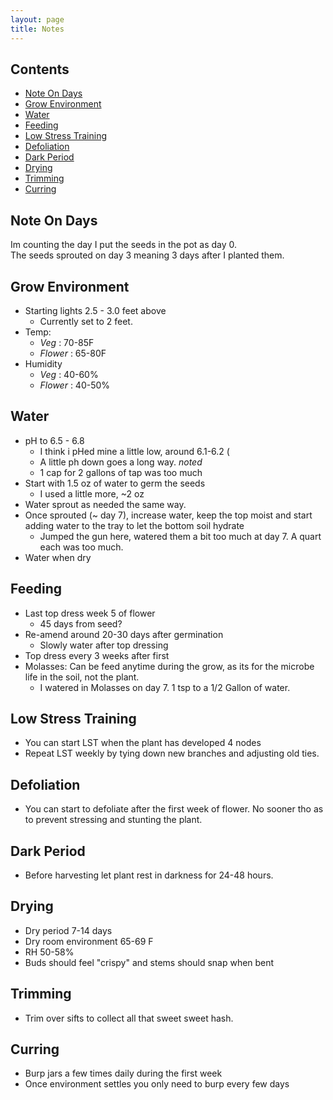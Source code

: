 ```yaml
---
layout: page
title: Notes
---
```


## Contents

* [Note On Days](#note-on-days)
* [Grow Environment](#grow-environment)
* [Water](#water)
* [Feeding](#feeding)
* [Low Stress Training](#low-stress-training)
* [Defoliation](#defoliation)
* [Dark Period](#dark-period)
* [Drying](#drying)
* [Trimming](#trimming)
* [Curring](#curring)

## Note On Days

Im counting the day I put the seeds in the pot as day 0.  
The seeds sprouted on day 3 meaning 3 days after I planted them.

## Grow Environment

* Starting lights 2.5 - 3.0 feet above
  * Currently set to 2 feet.
* Temp:
  *  <i class="green">Veg</i> : 70-85F
  *  <i class="purple">Flower</i> : 65-80F  
* Humidity
  * <i class="green">Veg</i> : 40-60%
  * <i class="purple">Flower</i> : 40-50%

## Water

* pH to 6.5 - 6.8
  * I think i pHed mine a little low, around 6.1-6.2 (
  * A little ph down goes a long way. <i class="green">noted</i>
  * 1 cap for 2 gallons of tap was too much
* Start with 1.5 oz of water to germ the seeds
  * I used a little more, ~2 oz
* Water sprout as needed the same way.
* Once sprouted (~ day 7), increase water, keep the top moist and start adding water to the tray to let the bottom soil hydrate
  * Jumped the gun here, watered them a bit too much at day 7. A quart each was too much.
* Water when dry

## Feeding

* Last top dress week 5 of flower
  * 45 days from seed?
* Re-amend around 20-30 days after germination
  * Slowly water after top dressing
* Top dress every 3 weeks after first
* Molasses: Can be feed anytime during the grow, as its for the microbe life in the soil, not the plant.
  * I watered in Molasses on day 7. 1 tsp to a 1/2 Gallon of water.

## Low Stress Training

* You can start LST when the plant has developed 4 nodes
* Repeat LST weekly by tying down new branches and adjusting old ties.

## Defoliation

* You can start to defoliate after the first week of flower. No sooner tho as to prevent stressing and stunting the plant.

## Dark Period

* Before harvesting let plant rest in darkness for 24-48 hours.

## Drying

* Dry period 7-14 days
* Dry room environment 65-69 F
* RH 50-58%
* Buds should feel "crispy" and stems should snap when bent

## Trimming

* Trim over sifts to collect all that sweet sweet hash.

## Curring

* Burp jars a few times daily during the first week
* Once environment settles you only need to burp every few days
